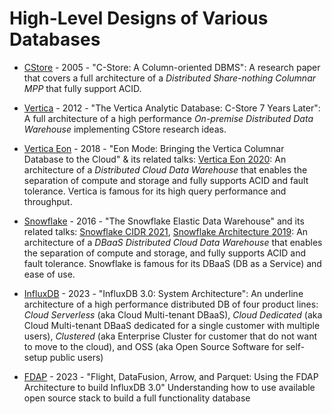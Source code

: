 # High-Level Designs of Various Databases

* [CStore](https://web.archive.org/web/20100619191833/http://db.lcs.mit.edu/projects/cstore/vldb.pf) - 2005 - "C-Store: A Column-oriented DBMS": A research paper that covers a full architecture of a *Distributed Share-nothing Columnar MPP* that fully support ACID.

* [Vertica](https://vldb.org/pvldb/vol5/p1790_andrewlamb_vldb2012.pdf) - 2012 - "The Vertica Analytic Database: C-Store 7 Years Later": A full architecture of a high performance *On-premise Distributed Data Warehouse* implementing CStore research ideas.

* [Vertica Eon](https://www.vertica.com/wp-content/uploads/2018/05/Vertica_EON_SIGMOD_Paper.pdf) - 2018 - "Eon Mode: Bringing the Vertica Columnar Database to the Cloud" & its related talks: [Vertica Eon 2020](https://www.thecube.net/vertica-bigdata-2020/content/Videos/GGE42drgkAHfYoFbn): An architecture of a *Distributed Cloud Data Warehouse* that enables the separation of compute and storage and fully supports ACID and fault tolerance. Vertica is famous for its high query performance and throughput.

* [Snowflake](http://pages.cs.wisc.edu/~remzi/Classes/739/Fall2018/Papers/p215-dageville-snowflake.pdf) - 2016 - "The Snowflake Elastic Data Warehouse" and its related talks: [Snowflake CIDR 2021](https://www.youtube.com/watch?v=0K7h7WvC6D4), [Snowflake Architecture 2019](https://www.youtube.com/watch?v=dxrEHqMFUWI): An architecture of a *DBaaS Distributed Cloud Data Warehouse* that enables the separation of compute and storage, and fully supports ACID and fault tolerance. Snowflake is famous for its DBaaS (DB as a Service) and ease of use.

* [InfluxDB](InfluxDB_IOx_SystemArchitecture.pdf) - 2023 - "InfluxDB 3.0: System Architecture": An underline architecture of a high performance distributed DB of four product lines: *Cloud Serverless* (aka Cloud Multi-tenant DBaaS), *Cloud Dedicated* (aka Cloud Multi-tenant DBaaS dedicated for a single customer with multiple users), *Clustered* (aka Enterprise Cluster for customer that do not want to move to the cloud), and OSS (aka Open Source Software for self-setup public users)

* [FDAP](https://www.influxdata.com/blog/flight-datafusion-arrow-parquet-fdap-architecture-influxdb/) - 2023 - "Flight, DataFusion, Arrow, and Parquet: Using the FDAP Architecture to build InfluxDB 3.0" Understanding how to use available open source stack to build a full functionality database